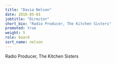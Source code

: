 ```yaml
---
title: "Davia Nelson"
date: 2016-05-01
jobtitle: "Director"
short_bio: "Radio Producer, The Kitchen Sisters"
promoted: true
weight: 5
role: board
sort_name: nelson
---
```


Radio Producer, The Kitchen Sisters
